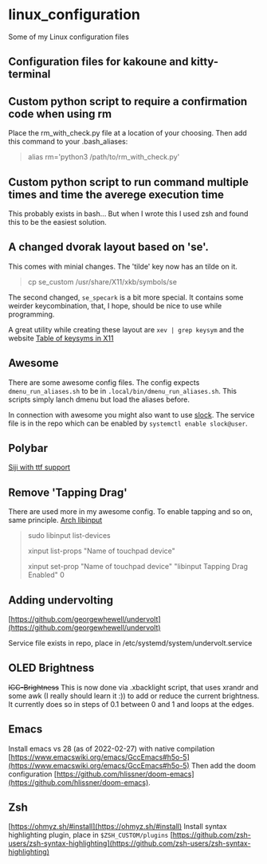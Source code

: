 # linux_configuration
Some of my Linux configuration files

## Configuration files for kakoune and kitty-terminal

## Custom python script to require a confirmation code when using rm
Place the rm_with_check.py file at a location of your choosing. Then add this command to your .bash_aliases:

> alias rm='python3 /path/to/rm_with_check.py'

## Custom python script to run command multiple times and time the averege execution time
This probably exists in bash... But when I wrote this I used zsh and found this to be the easiest solution.

## A changed dvorak layout based on 'se'. 
This comes with minial changes. The 'tilde' key now has an tilde on it. 
> cp se_custom /usr/share/X11/xkb/symbols/se

The second changed, `se_specark` is a bit more special. It contains some weirder keycombination, that, I hope, should be nice to use while programming. 

A great utility while creating these layout are `xev | grep keysym` and the website [Table of keysyms in X11](https://www.oreilly.com/library/view/xlib-reference-manual/9780937175262/16_appendix-h.html)

## Awesome
There are some awesome config files. 
The config expects `dmenu_run_aliases.sh` to be in `.local/bin/dmenu_run_aliases.sh`. This scripts simply lanch dmenu but load the aliases before.

In connection with awesome you might also want to use [slock](https://tools.suckless.org/slock/). The service file is in the repo which can be enabled by `systemctl enable slock@user`.

## Polybar

[Siji with ttf support](https://github.com/fauno/siji)

## Remove 'Tapping Drag'
There are used more in my awesome config. To enable tapping and so on, same principle. 
[Arch libinput](https://wiki.archlinux.org/index.php/Libinput)
> sudo libinput list-devices
> 
> xinput list-props "Name of touchpad device"
> 
> xinput set-prop "Name of touchpad device" "libinput Tapping Drag Enabled" 0
> 

## Adding undervolting
[https://github.com/georgewhewell/undervolt](https://github.com/georgewhewell/undervolt)

Service file exists in repo, place in /etc/systemd/system/undervolt.service

## OLED Brightness
~~ICC-Brightness~~
This is now done via .xbacklight script, that uses xrandr and some awk (I really should learn it :)) to add or reduce the current brightness.
It currently does so in steps of 0.1 between 0 and 1 and loops at the edges. 

## Emacs
Install emacs vs 28 (as of 2022-02-27) with native compilation
[https://www.emacswiki.org/emacs/GccEmacs#h5o-5](https://www.emacswiki.org/emacs/GccEmacs#h5o-5)
Then add the doom configuration [https://github.com/hlissner/doom-emacs](https://github.com/hlissner/doom-emacs).

## Zsh

[https://ohmyz.sh/#install](https://ohmyz.sh/#install)
Install syntax highlighting plugin, place in `$ZSH_CUSTOM/plugins`
[https://github.com/zsh-users/zsh-syntax-highlighting](https://github.com/zsh-users/zsh-syntax-highlighting)
